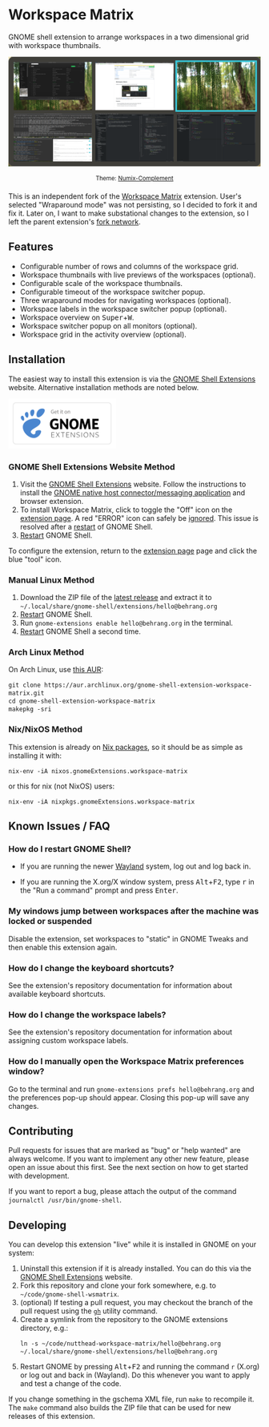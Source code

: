 # Workspace Matrix

GNOME shell extension to arrange workspaces in a two dimensional grid with workspace thumbnails.

<p align="center">
   <img src="preview.png" alt="Preview">
</p>
<p align="center">
   <sup>Theme: <a href="https://github.com/mzur/Numix-Complement">Numix-Complement</a></sup>
</p>

This is an independent fork of the [Workspace Matrix](https://github.com/mzur/gnome-shell-wsmatrix) extension. User's selected "Wraparound mode" was not persisting, so I decided to fork it and fix it. Later on, I want to make substational changes to the extension, so I left the parent extension's [fork network](https://docs.github.com/en/pull-requests/collaborating-with-pull-requests/working-with-forks/detaching-a-fork).

## Features

- Configurable number of rows and columns of the workspace grid.
- Workspace thumbnails with live previews of the workspaces (optional).
- Configurable scale of the workspace thumbnails.
- Configurable timeout of the workspace switcher popup.
- Three wraparound modes for navigating workspaces (optional).
- Workspace labels in the workspace switcher popup (optional).
- Workspace overview on <kbd>Super</kbd>+<kbd>W</kbd>.
- Workspace switcher popup on all monitors (optional).
- Workspace grid in the activity overview (optional).

## Installation

The easiest way to install this extension is via the [GNOME Shell Extensions](https://extensions.gnome.org/extension/1485/workspace-matrix/) website. Alternative installation methods are noted below.

[<img src="https://raw.githubusercontent.com/andyholmes/gnome-shell-extensions-badge/master/get-it-on-ego.svg?sanitize=true" height="100">](https://extensions.gnome.org/extension/1485/workspace-matrix/)

### GNOME Shell Extensions Website Method

1. Visit the [GNOME Shell Extensions](https://extensions.gnome.org/extension/1485/workspace-matrix/) website. Follow the instructions to install the [GNOME native host connector/messaging application](https://wiki.gnome.org/Projects/GnomeShellIntegrationForChrome/Installation) and browser extension.
2. To install Workspace Matrix, click to toggle the "Off" icon on the [extension page](https://extensions.gnome.org/extension/1485/workspace-matrix/). A red "ERROR" icon can safely be [ignored](https://github.com/mzur/gnome-shell-wsmatrix/issues/52). This issue is resolved after a [restart](#how-do-i-restart-gnome-shell) of GNOME Shell.
3. [Restart](#how-do-i-restart-gnome-shell) GNOME Shell.

To configure the extension, return to the [extension page](https://extensions.gnome.org/extension/1485/workspace-matrix/) page and click the blue "tool" icon.

### Manual Linux Method

1. Download the ZIP file of the [latest release](https://github.com/nutthead/nutthead-workspace-matrix/releases) and extract it to `~/.local/share/gnome-shell/extensions/hello@behrang.org` 
2. [Restart](#how-do-i-restart-gnome-shell) GNOME Shell.
3. Run `gnome-extensions enable hello@behrang.org` in the terminal.
4. [Restart](#how-do-i-restart-gnome-shell) GNOME Shell a second time.

### Arch Linux Method

On Arch Linux, use [this AUR](https://aur.archlinux.org/packages/gnome-shell-extension-workspace-matrix):
   ```
   git clone https://aur.archlinux.org/gnome-shell-extension-workspace-matrix.git
   cd gnome-shell-extension-workspace-matrix
   makepkg -sri
   ```

### Nix/NixOS Method

This extension is already on [Nix packages](https://search.nixos.org/packages?channel=23.05&show=gnomeExtensions.workspace-matrix&from=0&size=50&buckets=%7B%22package_attr_set%22%3A%5B%22gnomeExtensions%22%5D%2C%22package_license_set%22%3A%5B%5D%2C%22package_maintainers_set%22%3A%5B%5D%2C%22package_platforms%22%3A%5B%5D%7D&sort=relevance&type=packages&query=matrix), so it should be as simple as installing it with:
```
nix-env -iA nixos.gnomeExtensions.workspace-matrix
```
or this for nix (not NixOS) users:
```
nix-env -iA nixpkgs.gnomeExtensions.workspace-matrix
```

## Known Issues / FAQ

### How do I restart GNOME Shell?

- If you are running the newer [Wayland](https://wayland.freedesktop.org/) system, log out and log back in.

- If you are running the X.org/X window system, press <kbd>Alt</kbd>+<kbd>F2</kbd>, type <kbd>r</kbd> in the "Run a command" prompt and press <kbd>Enter</kbd>.

### My windows jump between workspaces after the machine was locked or suspended

Disable the extension, set workspaces to "static" in GNOME Tweaks and then enable this extension again.

### How do I change the keyboard shortcuts?

See the extension's repository documentation for information about available keyboard shortcuts.

### How do I change the workspace labels?

See the extension's repository documentation for information about assigning custom workspace labels.

### How do I manually open the Workspace Matrix preferences window?

Go to the terminal and run `gnome-extensions prefs hello@behrang.org` and the preferences pop-up should appear. Closing this pop-up will save any changes.


## Contributing

Pull requests for issues that are marked as "bug" or "help wanted" are always welcome. If you want to implement any other new feature, please open an issue about this first. See the next section on how to get started with development.

If you want to report a bug, please attach the output of the command `journalctl /usr/bin/gnome-shell`.

## Developing

You can develop this extension "live" while it is installed in GNOME on your system:

1. Uninstall this extension if it is already installed. You can do this via the [GNOME Shell Extensions](https://extensions.gnome.org/extension/1485/workspace-matrix/) website.
2. Fork this repository and clone your fork somewhere, e.g. to `~/code/gnome-shell-wsmatrix`.
3. (optional) If testing a pull request, you may checkout the branch of the pull request using the [`gh`](https://github.com/cli/cli) utility command.
4. Create a symlink from the repository to the GNOME extensions directory, e.g.:
   ```
   ln -s ~/code/nutthead-workspace-matrix/hello@behrang.org ~/.local/share/gnome-shell/extensions/hello@behrang.org
   ```
5. Restart GNOME by pressing <kbd>Alt</kbd>+<kbd>F2</kbd> and running the command `r` (X.org) or log out and back in (Wayland). Do this whenever you want to apply and test a change of the code.

If you change something in the gschema XML file, run `make` to recompile it. The `make` command also builds the ZIP file that can be used for new releases of this extension.
